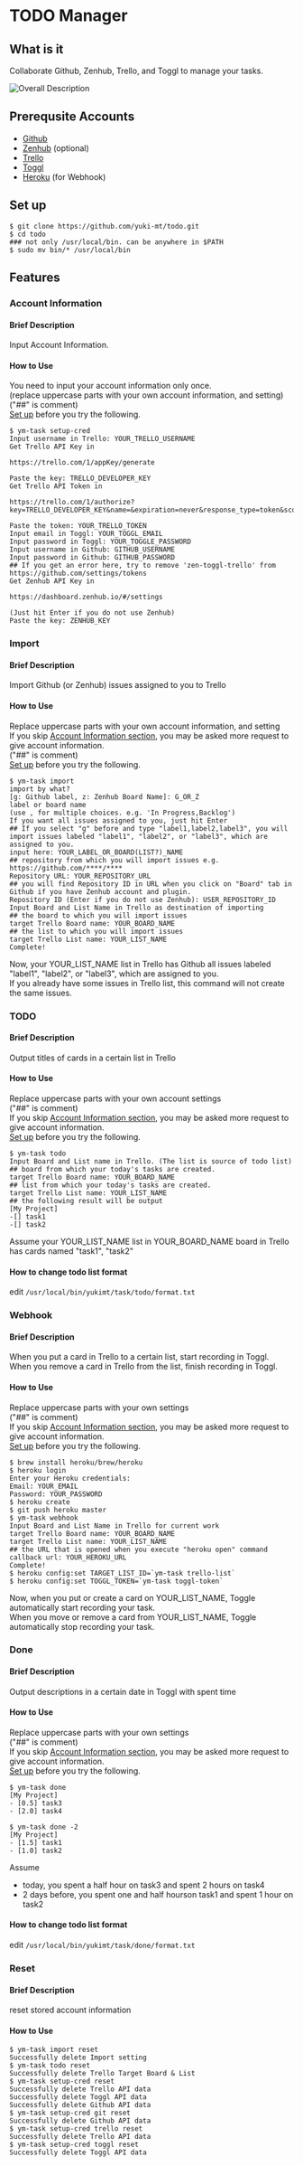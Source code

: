 # TODO Manager
## What is it
Collaborate Github, Zenhub, Trello, and Toggl to manage your tasks.

![Overall Description](https://raw.github.com/wiki/yuki-mt/todo/images/description.png)

## Prerequsite Accounts
- [Github](https://github.com/)
- [Zenhub](https://www.zenhub.com/) (optional)
- [Trello](https://trello.com/)
- [Toggl](https://toggl.com/)
- [Heroku](https://www.heroku.com/) (for Webhook)

## Set up

```
$ git clone https://github.com/yuki-mt/todo.git
$ cd todo
### not only /usr/local/bin. can be anywhere in $PATH
$ sudo mv bin/* /usr/local/bin
```

## Features
### Account Information
#### Brief Description
Input Account Information.
#### How to Use
You need to input your account information only once.  
(replace uppercase parts with your own account information, and setting)  
("##" is comment)  
[Set up](https://github.com/yuki-mt/todo#set-up) before you try the following.

```
$ ym-task setup-cred
Input username in Trello: YOUR_TRELLO_USERNAME
Get Trello API Key in

https://trello.com/1/appKey/generate

Paste the key: TRELLO_DEVELOPER_KEY
Get Trello API Token in

https://trello.com/1/authorize?key=TRELLO_DEVELOPER_KEY&name=&expiration=never&response_type=token&scope=read,write

Paste the token: YOUR_TRELLO_TOKEN
Input email in Toggl: YOUR_TOGGL_EMAIL
Input password in Toggl: YOUR_TOGGLE_PASSWORD
Input username in Github: GITHUB_USERNAME
Input password in Github: GITHUB_PASSWORD
## If you get an error here, try to remove 'zen-toggl-trello' from https://github.com/settings/tokens
Get Zenhub API Key in

https://dashboard.zenhub.io/#/settings

(Just hit Enter if you do not use Zenhub)
Paste the key: ZENHUB_KEY
```

### Import
#### Brief Description
Import Github (or Zenhub) issues assigned to you to Trello
#### How to Use
Replace uppercase parts with your own account information, and setting  
If you skip [Account Information section](https://github.com/yuki-mt/todo#how-to-use), you may be asked more request to give account information.  
("##" is comment)  
[Set up](https://github.com/yuki-mt/todo#set-up) before you try the following.

```
$ ym-task import
import by what?
[g: Github label, z: Zenhub Board Name]: G_OR_Z
label or board name
(use , for multiple choices. e.g. 'In Progress,Backlog')
If you want all issues assigned to you, just hit Enter
## If you select "g" before and type "label1,label2,label3", you will import issues labeled "label1", "label2", or "label3", which are assigned to you.
input here: YOUR_LABEL_OR_BOARD(LIST?)_NAME
## repository from which you will import issues e.g. https://github.com/****/****
Repository URL: YOUR_REPOSITORY_URL
## you will find Repository ID in URL when you click on "Board" tab in Github if you have Zenhub account and plugin.
Repository ID (Enter if you do not use Zenhub): USER_REPOSITORY_ID 
Input Board and List Name in Trello as destination of importing
## the board to which you will import issues
target Trello Board name: YOUR_BOARD_NAME 
## the list to which you will import issues
target Trello List name: YOUR_LIST_NAME
Complete!
```

Now, your YOUR_LIST_NAME list in Trello has Github all issues labeled "label1", "label2", or "label3", which are assigned to you.  
If you already have some issues in Trello list, this command will not create the same issues.

### TODO
#### Brief Description
Output titles of cards in a certain list in Trello
#### How to Use
Replace uppercase parts with your own account settings  
("##" is comment)  
If you skip [Account Information section](https://github.com/yuki-mt/todo#how-to-use), you may be asked more request to give account information.  
[Set up](https://github.com/yuki-mt/todo#set-up) before you try the following.

```
$ ym-task todo
Input Board and List name in Trello. (The list is source of todo list)
## board from which your today's tasks are created.
target Trello Board name: YOUR_BOARD_NAME
## list from which your today's tasks are created.
target Trello List name: YOUR_LIST_NAME
## the following result will be output
[My Project]
-[] task1
-[] task2
```

Assume your YOUR_LIST_NAME list in YOUR_BOARD_NAME board in Trello has cards named "task1", "task2"

#### How to change todo list format
edit `/usr/local/bin/yukimt/task/todo/format.txt`

### Webhook
#### Brief Description
When you put a card in Trello to a certain list, start recording in Toggl.  
When you remove a card in Trello from the list, finish recording in Toggl.
#### How to Use
Replace uppercase parts with your own settings  
("##" is comment)  
If you skip [Account Information section](https://github.com/yuki-mt/todo#how-to-use), you may be asked more request to give account information.  
[Set up](https://github.com/yuki-mt/todo#set-up) before you try the following.

```
$ brew install heroku/brew/heroku
$ heroku login
Enter your Heroku credentials:
Email: YOUR_EMAIL
Password: YOUR_PASSWORD
$ heroku create
$ git push heroku master
$ ym-task webhook
Input Board and List Name in Trello for current work
target Trello Board name: YOUR_BOARD_NAME
target Trello List name: YOUR_LIST_NAME
## the URL that is opened when you execute "heroku open" command
callback url: YOUR_HEROKU_URL
Complete!
$ heroku config:set TARGET_LIST_ID=`ym-task trello-list`
$ heroku config:set TOGGL_TOKEN=`ym-task toggl-token`
```

Now, when you put or create a card on YOUR_LIST_NAME, Toggle automatically start recording your task.  
When you move or remove a card from YOUR_LIST_NAME, Toggle automatically stop recording your task.  

### Done
#### Brief Description
Output descriptions in a certain date in Toggl with spent time
#### How to Use
Replace uppercase parts with your own settings  
("##" is comment)  
If you skip [Account Information section](https://github.com/yuki-mt/todo#how-to-use), you may be asked more request to give account information.  
[Set up](https://github.com/yuki-mt/todo#set-up) before you try the following.

```
$ ym-task done
[My Project]
- [0.5] task3
- [2.0] task4

$ ym-task done -2
[My Project]
- [1.5] task1
- [1.0] task2
```

Assume

- today, you spent a half hour on task3 and spent 2 hours on task4
- 2 days before, you spent one and half hourson task1 and spent 1 hour on task2

#### How to change todo list format
edit `/usr/local/bin/yukimt/task/done/format.txt`

### Reset
#### Brief Description
reset stored account information
#### How to Use

```
$ ym-task import reset
Successfully delete Import setting
$ ym-task todo reset
Successfully delete Trello Target Board & List
$ ym-task setup-cred reset
Successfully delete Trello API data
Successfully delete Toggl API data
Successfully delete Github API data
$ ym-task setup-cred git reset 
Successfully delete Github API data
$ ym-task setup-cred trello reset 
Successfully delete Trello API data
$ ym-task setup-cred toggl reset 
Successfully delete Toggl API data
```
